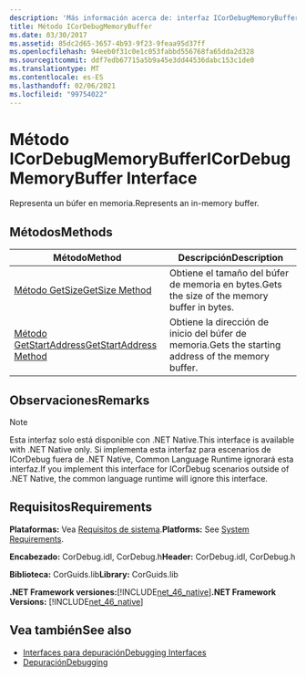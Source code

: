 ```yaml
---
description: 'Más información acerca de: interfaz ICorDebugMemoryBuffer'
title: Método ICorDebugMemoryBuffer
ms.date: 03/30/2017
ms.assetid: 85dc2d65-3657-4b93-9f23-9feaa95d37ff
ms.openlocfilehash: 94eeb0f31c0e1c053fabbd556768fa65dda2d328
ms.sourcegitcommit: ddf7edb67715a5b9a45e3dd44536dabc153c1de0
ms.translationtype: MT
ms.contentlocale: es-ES
ms.lasthandoff: 02/06/2021
ms.locfileid: "99754022"
---
```

# <a name="icordebugmemorybuffer-interface"></a><span data-ttu-id="6a15f-103">Método ICorDebugMemoryBuffer</span><span class="sxs-lookup"><span data-stu-id="6a15f-103">ICorDebugMemoryBuffer Interface</span></span>

<span data-ttu-id="6a15f-104">Representa un búfer en memoria.</span><span class="sxs-lookup"><span data-stu-id="6a15f-104">Represents an in-memory buffer.</span></span>  
  
## <a name="methods"></a><span data-ttu-id="6a15f-105">Métodos</span><span class="sxs-lookup"><span data-stu-id="6a15f-105">Methods</span></span>  
  
|<span data-ttu-id="6a15f-106">Método</span><span class="sxs-lookup"><span data-stu-id="6a15f-106">Method</span></span>|<span data-ttu-id="6a15f-107">Descripción</span><span class="sxs-lookup"><span data-stu-id="6a15f-107">Description</span></span>|  
|------------|-----------------|  
|[<span data-ttu-id="6a15f-108">Método GetSize</span><span class="sxs-lookup"><span data-stu-id="6a15f-108">GetSize Method</span></span>](icordebugmemorybuffer-getsize-method.md)|<span data-ttu-id="6a15f-109">Obtiene el tamaño del búfer de memoria en bytes.</span><span class="sxs-lookup"><span data-stu-id="6a15f-109">Gets the size of the memory buffer in bytes.</span></span>|  
|[<span data-ttu-id="6a15f-110">Método GetStartAddress</span><span class="sxs-lookup"><span data-stu-id="6a15f-110">GetStartAddress Method</span></span>](icordebugmemorybuffer-getstartaddress-method.md)|<span data-ttu-id="6a15f-111">Obtiene la dirección de inicio del búfer de memoria.</span><span class="sxs-lookup"><span data-stu-id="6a15f-111">Gets the starting address of the memory buffer.</span></span>|  
  
## <a name="remarks"></a><span data-ttu-id="6a15f-112">Observaciones</span><span class="sxs-lookup"><span data-stu-id="6a15f-112">Remarks</span></span>  
  
> [!NOTE]
> <span data-ttu-id="6a15f-113">Esta interfaz solo está disponible con .NET Native.</span><span class="sxs-lookup"><span data-stu-id="6a15f-113">This interface is available with .NET Native only.</span></span> <span data-ttu-id="6a15f-114">Si implementa esta interfaz para escenarios de ICorDebug fuera de .NET Native, Common Language Runtime ignorará esta interfaz.</span><span class="sxs-lookup"><span data-stu-id="6a15f-114">If you implement this interface for ICorDebug scenarios outside of .NET Native, the common language runtime will ignore this interface.</span></span>  
  
## <a name="requirements"></a><span data-ttu-id="6a15f-115">Requisitos</span><span class="sxs-lookup"><span data-stu-id="6a15f-115">Requirements</span></span>  

 <span data-ttu-id="6a15f-116">**Plataformas:** Vea [Requisitos de sistema](../../get-started/system-requirements.md).</span><span class="sxs-lookup"><span data-stu-id="6a15f-116">**Platforms:** See [System Requirements](../../get-started/system-requirements.md).</span></span>  
  
 <span data-ttu-id="6a15f-117">**Encabezado:** CorDebug.idl, CorDebug.h</span><span class="sxs-lookup"><span data-stu-id="6a15f-117">**Header:** CorDebug.idl, CorDebug.h</span></span>  
  
 <span data-ttu-id="6a15f-118">**Biblioteca:** CorGuids.lib</span><span class="sxs-lookup"><span data-stu-id="6a15f-118">**Library:** CorGuids.lib</span></span>  
  
 <span data-ttu-id="6a15f-119">**.NET Framework versiones:**[!INCLUDE[net_46_native](../../../../includes/net-46-native-md.md)]</span><span class="sxs-lookup"><span data-stu-id="6a15f-119">**.NET Framework Versions:** [!INCLUDE[net_46_native](../../../../includes/net-46-native-md.md)]</span></span>  
  
## <a name="see-also"></a><span data-ttu-id="6a15f-120">Vea también</span><span class="sxs-lookup"><span data-stu-id="6a15f-120">See also</span></span>

- [<span data-ttu-id="6a15f-121">Interfaces para depuración</span><span class="sxs-lookup"><span data-stu-id="6a15f-121">Debugging Interfaces</span></span>](debugging-interfaces.md)
- [<span data-ttu-id="6a15f-122">Depuración</span><span class="sxs-lookup"><span data-stu-id="6a15f-122">Debugging</span></span>](index.md)
